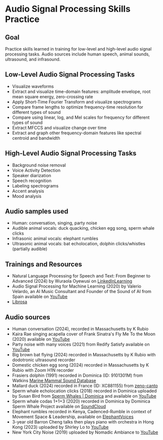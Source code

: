 # Audio Signal Processing Skills Practice
## Goal
Practice skills learned in training for low-level and high-level audio signal processing tasks. Audio sources include human speech, animal sounds, ultrasound, and infrasound.

## Low-Level Audio Signal Processing Tasks
-	Visualize waveforms
-	Extract and visualize time-domain features: amplitude envelope, root mean square energy, zero-crossing rate
-	Apply Short-Time Fourier Transform and visualize spectrograms
-	Compare frame lengths to optimize frequency-time resolution for different types of sound
-	Compare using linear, log, and Mel scales for frequency for different types of sound
-	Extract MFCCS and visualize change over time
-	Extract and graph other frequency-domain features like spectral centroid and bandwidth

## High-Level Audio Signal Processing Tasks
-	Background noise removal
-	Voice Activity Detection
- Speaker diarization
-	Speech recognition
-	Labeling spectrograms
-	Accent analysis
-	Mood analysis

## Audio samples used
-	Human: conversation, singing, party noise
- Audible animal vocals: duck quacking, chicken egg song, sperm whale clicks
-	Infrasonic animal vocals: elephant rumbles
-	Ultrasonic animal vocals: bat echolocation, dolphin clicks/whistles (partially audible)

## Trainings and Resources
- Natural Language Processing for Speech and Text: From Beginner to Advanced (2024) by Wuraola Oyewusi on [LinkedInLearning](https://github.com/user-attachments/assets/49682b56-a87a-4859-bd77-7a9600092557)
- Audio Signal Processing for Machine Learning (2020) by Valerio Velardo, an AI Music Consultant and Founder of the Sound of AI from Spain available on [YouTube](https://www.youtube.com/watch?v=iCwMQJnKk2c&list=PL-wATfeyAMNqIee7cH3q1bh4QJFAaeNv0)
- [Librosa](https://librosa.org/doc-playground/0.9.1/)

## Audio sources
-	Human conversation (2024), recorded in Massachusetts by K Rubio
-	Kaira Rae singing acapella cover of Frank Sinatra's Fly Me To the Moon (2020) available on [YouTube](https://www.youtube.com/watch?v=dBEUX9fP584)
-	Party noise with many voices (2021) from Redify Satisfy available on [YouTube](https://www.youtube.com/watch?v=Q5jiitmLBOY)
-	Big brown bat flying (2024) recorded in Massachusetts by K Rubio with dodotronic ultrasound recorder
-	Domestic chicken egg song (2024) recorded in Massachusetts by K Rubio with Zoom H1N recorder
-	Frasiers dolphin (1991) recorded in Dominica (ID: 9101301M) from Watkins [Marine Mammal Sound Database](https://whoicf2.whoi.edu/science/B/whalesounds/bestOf.cfm?code=BD5A)
-	Mallard duck (2024) recorded in France (ID: XC881155) from [zeno-canto](https://xeno-canto.org/species/Anas-platyrhynchos)
-	Sperm whale echolocation clicks (2018) recorded in Dominica uploaded by Susan Bird from [Sperm Whales | Dominica](https://spermwhalesdominica.com/) and available on [YouTube](https://www.youtube.com/watch?v=g_jijaidSbo)
-	Sperm whale codas 1+1+3 (2020) recorded in Dominica by Dominica Sperm Whale Project available on [SoundCloud](https://soundcloud.com/user-152468598/1-1-3-exchange-2-whales)
-	Elephant rumbles recorded in Kenya, Cadenced-Rumble in context of Movement Space & Leadership, available on [ElephantVoices ](https://www.elephantvoices.org/elephant-ethogram/search-portal/behavior?id=32)
- 3-year old Barron Cheng talks then plays piano with orchestra in Hong Kong (2023) uploaded by Shirley Lo to [YouTube](https://www.youtube.com/watch?v=Uv-tmq_y5xc)
- New York City Noise (2019) uploaded by Nomadic Ambiance to [YouTube](https://www.youtube.com/watch?v=YF3pj_3mdMc)

